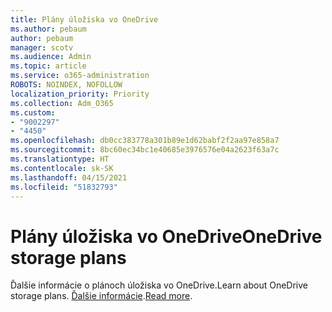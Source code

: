 ```yaml
---
title: Plány úložiska vo OneDrive
ms.author: pebaum
author: pebaum
manager: scotv
ms.audience: Admin
ms.topic: article
ms.service: o365-administration
ROBOTS: NOINDEX, NOFOLLOW
localization_priority: Priority
ms.collection: Adm_O365
ms.custom:
- "9002297"
- "4450"
ms.openlocfilehash: db0cc383778a301b89e1d62babf2f2aa97e858a7
ms.sourcegitcommit: 8bc60ec34bc1e40685e3976576e04a2623f63a7c
ms.translationtype: HT
ms.contentlocale: sk-SK
ms.lasthandoff: 04/15/2021
ms.locfileid: "51832793"
---
```

# <a name="onedrive-storage-plans"></a><span data-ttu-id="550af-102">Plány úložiska vo OneDrive</span><span class="sxs-lookup"><span data-stu-id="550af-102">OneDrive storage plans</span></span>

<span data-ttu-id="550af-103">Ďalšie informácie o plánoch úložiska vo OneDrive.</span><span class="sxs-lookup"><span data-stu-id="550af-103">Learn about OneDrive storage plans.</span></span> <span data-ttu-id="550af-104">[Ďalšie informácie](https://support.office.com/article/OneDrive-storage-plan-and-billing-questions-989fce19-ade6-4e2f-81fb-941eabefee28).</span><span class="sxs-lookup"><span data-stu-id="550af-104">[Read more](https://support.office.com/article/OneDrive-storage-plan-and-billing-questions-989fce19-ade6-4e2f-81fb-941eabefee28).</span></span>
